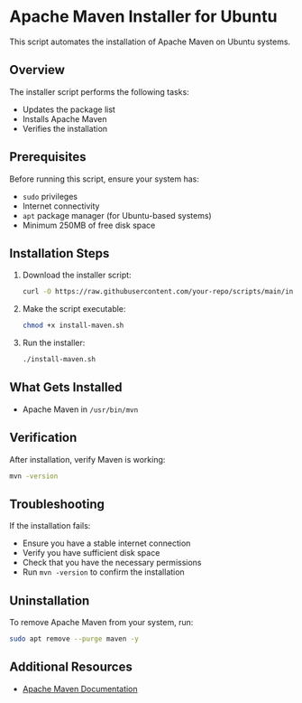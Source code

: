 # Apache Maven Installer for Ubuntu

This script automates the installation of Apache Maven on Ubuntu systems.

## Overview

The installer script performs the following tasks:
- Updates the package list
- Installs Apache Maven
- Verifies the installation

## Prerequisites

Before running this script, ensure your system has:
- `sudo` privileges
- Internet connectivity
- `apt` package manager (for Ubuntu-based systems)
- Minimum 250MB of free disk space

## Installation Steps

1. Download the installer script:
   ```bash
   curl -O https://raw.githubusercontent.com/your-repo/scripts/main/install-maven.sh
   ```

2. Make the script executable:
   ```bash
   chmod +x install-maven.sh
   ```

3. Run the installer:
   ```bash
   ./install-maven.sh
   ```

## What Gets Installed

- Apache Maven in `/usr/bin/mvn`

## Verification

After installation, verify Maven is working:
```bash
mvn -version
```

## Troubleshooting

If the installation fails:
- Ensure you have a stable internet connection
- Verify you have sufficient disk space
- Check that you have the necessary permissions
- Run `mvn -version` to confirm the installation

## Uninstallation

To remove Apache Maven from your system, run:
```bash
sudo apt remove --purge maven -y
```

## Additional Resources

- [Apache Maven Documentation](https://maven.apache.org/)

